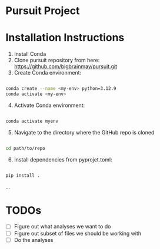 # Pursuit Project

# Installation Instructions

1. Install Conda
2. Clone pursuit repository from here: https://github.com/bigbrainmay/pursuit.git 
3. Create Conda environment:
```bash

conda create --name <my-env> python=3.12.9
conda activate <my-env>

```
4. Activate Conda environment:
```bash

conda activate myenv

```
5. Navigate to the directory where the GitHub repo is cloned
```bash

cd path/to/repo

```
6. Install dependencies from pyprojet.toml:
```bash

pip install .

```

...


# TODOs

- [ ] Figure out what analyses we want to do
- [ ] Figure out subset of files we should be working with
- [ ] Do the analyses
